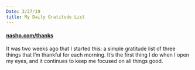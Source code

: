 ```yaml
---
Date: 3/27/19
title: My Daily Gratitude List
---
```


#### [nashp.com/thanks][1]

It was two weeks ago that I started this: a simple gratitude list of three things that I’m thankful for each morning. It’s the first thing I do when I open my eyes, and it continues to keep me focused on all things good.

[1]:	/thanks